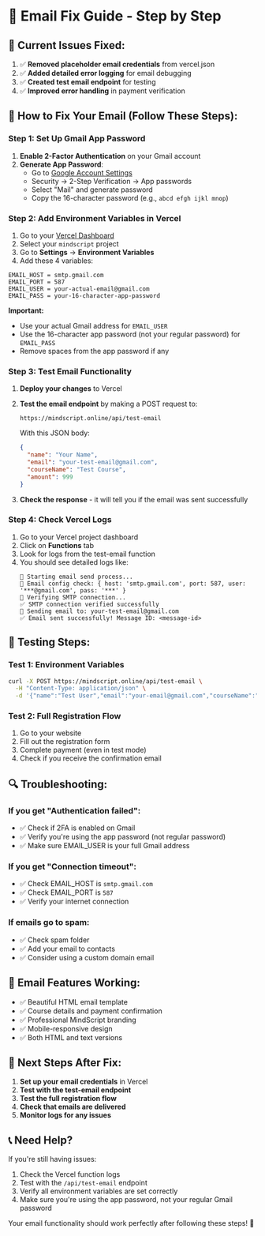 # 🔧 Email Fix Guide - Step by Step

## 🚨 **Current Issues Fixed:**

1. ✅ **Removed placeholder email credentials** from vercel.json
2. ✅ **Added detailed error logging** for email debugging
3. ✅ **Created test email endpoint** for testing
4. ✅ **Improved error handling** in payment verification

## 🚀 **How to Fix Your Email (Follow These Steps):**

### Step 1: Set Up Gmail App Password

1. **Enable 2-Factor Authentication** on your Gmail account
2. **Generate App Password**:
   - Go to [Google Account Settings](https://myaccount.google.com/)
   - Security → 2-Step Verification → App passwords
   - Select "Mail" and generate password
   - Copy the 16-character password (e.g., `abcd efgh ijkl mnop`)

### Step 2: Add Environment Variables in Vercel

1. Go to your [Vercel Dashboard](https://vercel.com/dashboard)
2. Select your `mindscript` project
3. Go to **Settings** → **Environment Variables**
4. Add these 4 variables:

```
EMAIL_HOST = smtp.gmail.com
EMAIL_PORT = 587
EMAIL_USER = your-actual-email@gmail.com
EMAIL_PASS = your-16-character-app-password
```

**Important:** 
- Use your actual Gmail address for `EMAIL_USER`
- Use the 16-character app password (not your regular password) for `EMAIL_PASS`
- Remove spaces from the app password if any

### Step 3: Test Email Functionality

1. **Deploy your changes** to Vercel
2. **Test the email endpoint** by making a POST request to:
   ```
   https://mindscript.online/api/test-email
   ```
   
   With this JSON body:
   ```json
   {
     "name": "Your Name",
     "email": "your-test-email@gmail.com",
     "courseName": "Test Course",
     "amount": 999
   }
   ```

3. **Check the response** - it will tell you if the email was sent successfully

### Step 4: Check Vercel Logs

1. Go to your Vercel project dashboard
2. Click on **Functions** tab
3. Look for logs from the test-email function
4. You should see detailed logs like:
   ```
   📧 Starting email send process...
   📧 Email config check: { host: 'smtp.gmail.com', port: 587, user: '***@gmail.com', pass: '***' }
   📧 Verifying SMTP connection...
   ✅ SMTP connection verified successfully
   📧 Sending email to: your-test-email@gmail.com
   ✅ Email sent successfully! Message ID: <message-id>
   ```

## 🧪 **Testing Steps:**

### Test 1: Environment Variables
```bash
curl -X POST https://mindscript.online/api/test-email \
  -H "Content-Type: application/json" \
  -d '{"name":"Test User","email":"your-email@gmail.com","courseName":"Test Course","amount":999}'
```

### Test 2: Full Registration Flow
1. Go to your website
2. Fill out the registration form
3. Complete payment (even in test mode)
4. Check if you receive the confirmation email

## 🔍 **Troubleshooting:**

### If you get "Authentication failed":
- ✅ Check if 2FA is enabled on Gmail
- ✅ Verify you're using the app password (not regular password)
- ✅ Make sure EMAIL_USER is your full Gmail address

### If you get "Connection timeout":
- ✅ Check EMAIL_HOST is `smtp.gmail.com`
- ✅ Check EMAIL_PORT is `587`
- ✅ Verify your internet connection

### If emails go to spam:
- ✅ Check spam folder
- ✅ Add your email to contacts
- ✅ Consider using a custom domain email

## 📧 **Email Features Working:**

- ✅ Beautiful HTML email template
- ✅ Course details and payment confirmation
- ✅ Professional MindScript branding
- ✅ Mobile-responsive design
- ✅ Both HTML and text versions

## 🎯 **Next Steps After Fix:**

1. **Set up your email credentials** in Vercel
2. **Test with the test-email endpoint**
3. **Test the full registration flow**
4. **Check that emails are delivered**
5. **Monitor logs for any issues**

## 📞 **Need Help?**

If you're still having issues:
1. Check the Vercel function logs
2. Test with the `/api/test-email` endpoint
3. Verify all environment variables are set correctly
4. Make sure you're using the app password, not your regular Gmail password

Your email functionality should work perfectly after following these steps! 🎉
